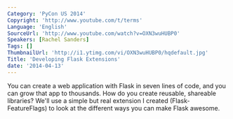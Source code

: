 ```yaml
---
Category: 'PyCon US 2014'
Copyright: 'http://www.youtube.com/t/terms'
Language: 'English'
SourceUrl: 'http://www.youtube.com/watch?v=OXN3wuHUBP0'
Speakers: [Rachel Sanders]
Tags: []
ThumbnailUrl: 'http://i1.ytimg.com/vi/OXN3wuHUBP0/hqdefault.jpg'
Title: 'Developing Flask Extensions'
date: '2014-04-13'
---
```

You can create a web application with Flask in seven lines of code, and you can grow that app to thousands. How do you create reusable, shareable libraries? We'll use a simple but real extension I created (Flask-FeatureFlags) to look at the different ways you can make Flask awesome.